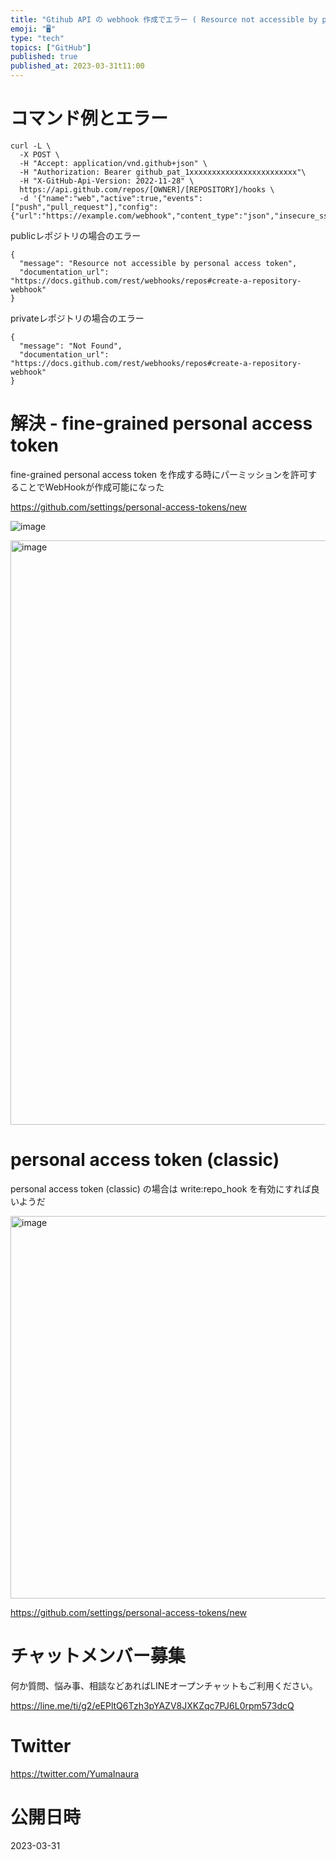 ```yaml
---
title: "Gtihub API の webhook 作成でエラー ( Resource not accessible by personal acce"
emoji: "🖥"
type: "tech"
topics: ["GitHub"]
published: true
published_at: 2023-03-31t11:00
---
```


# コマンド例とエラー

```
curl -L \
  -X POST \
  -H "Accept: application/vnd.github+json" \
  -H "Authorization: Bearer github_pat_1xxxxxxxxxxxxxxxxxxxxxxxx"\
  -H "X-GitHub-Api-Version: 2022-11-28" \
  https://api.github.com/repos/[OWNER]/[REPOSITORY]/hooks \
  -d '{"name":"web","active":true,"events":["push","pull_request"],"config":{"url":"https://example.com/webhook","content_type":"json","insecure_ssl":"0"}}'
```

publicレポジトリの場合のエラー

```
{
  "message": "Resource not accessible by personal access token",
  "documentation_url": "https://docs.github.com/rest/webhooks/repos#create-a-repository-webhook"
}
```

privateレポジトリの場合のエラー

```
{
  "message": "Not Found",
  "documentation_url": "https://docs.github.com/rest/webhooks/repos#create-a-repository-webhook"
}
```


# 解決 - fine-grained personal access token 

fine-grained personal access token を作成する時にパーミッションを許可することでWebHookが作成可能になった

https://github.com/settings/personal-access-tokens/new

![image](https://user-images.githubusercontent.com/13635059/229003532-45344813-4639-4c58-bcad-e2517b28ecad.png)


<img width="935" alt="image" src="https://user-images.githubusercontent.com/13635059/229003726-51500b14-a78e-4e4e-8bf2-2c61ad3ba2cc.png">

# personal access token (classic)

personal access token (classic) の場合は write:repo_hook を有効にすれば良いようだ

<img width="612" alt="image" src="https://user-images.githubusercontent.com/13635059/229012031-4b6b871e-56f7-4c2a-a701-5c2937af0aa0.png">

https://github.com/settings/personal-access-tokens/new

# チャットメンバー募集


何か質問、悩み事、相談などあればLINEオープンチャットもご利用ください。

https://line.me/ti/g2/eEPltQ6Tzh3pYAZV8JXKZqc7PJ6L0rpm573dcQ


# Twitter

https://twitter.com/YumaInaura


# 公開日時

2023-03-31
